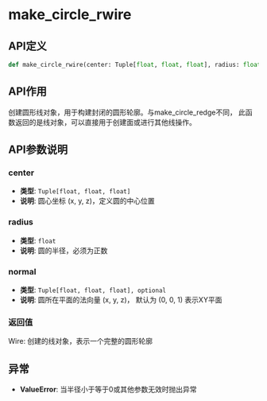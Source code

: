 # make_circle_rwire

## API定义

```python
def make_circle_rwire(center: Tuple[float, float, float], radius: float, normal: Tuple[float, float, float] = (0, 0, 1)) -> Wire
```

## API作用

创建圆形线对象，用于构建封闭的圆形轮廓。与make_circle_redge不同，
此函数返回的是线对象，可以直接用于创建面或进行其他线操作。

## API参数说明

### center

- **类型**: `Tuple[float, float, float]`
- **说明**: 圆心坐标 (x, y, z)，定义圆的中心位置

### radius

- **类型**: `float`
- **说明**: 圆的半径，必须为正数

### normal

- **类型**: `Tuple[float, float, float], optional`
- **说明**: 圆所在平面的法向量 (x, y, z)， 默认为 (0, 0, 1) 表示XY平面

### 返回值

Wire: 创建的线对象，表示一个完整的圆形轮廓

## 异常

- **ValueError**: 当半径小于等于0或其他参数无效时抛出异常
